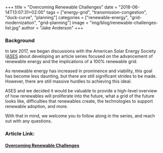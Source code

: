 +++
title = "Overcoming Renewable Challenges"
date = "2018-06-14T13:07:31+02:00"
tags = ["energy-grid", "transmission-congestion", "duck-curve", "planning"]
categories = ["renewable-energy", "grid-modernization", "grid-planning"]
image = "img/blog/renewable-challenges-list.jpg"
author = "Jake Anderson"
+++

### Background

In late 2017, we began discussions with the American Solar Energy Society ([ASES](https://www.ases.org/) about developing an article series focused on the advancement of renewable energy and the implications of a 100% renewable grid.

As renewable energy has increased in prominence and viability, this goal has become less daunting, but there are still significant strides to be made. However, there are still massive hurdles to achieving this ideal.

ASES and we decided it would be valuable to provide a high-level overview of how renewables will proliferate into the future, what a grid of the future looks like, difficulties that renewables create, the technologies to support renewable adoption, and more. 

With that in mind, we welcome you to follow along in the series, and reach out with any questions.

### Article Link:

#### [Overcoming Renewable Challenges](http://www.omagdigital.com/publication/?i=508989&article_id=3126965&view=articleBrowser&ver=html5#{%22issue_id%22:508989,%22view%22:%22articleBrowser%22,%22article_id%22:%223126965%22})

